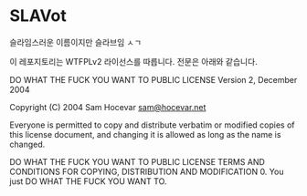 # SLAVot
슬라임스러운 이름이지만 슬라브임 ㅅㄱ

이 레포지토리는 WTFPLv2 라이선스를 따릅니다. 전문은 아래와 같습니다.

DO WHAT THE FUCK YOU WANT TO PUBLIC LICENSE
Version 2, December 2004

Copyright (C) 2004 Sam Hocevar <sam@hocevar.net>

Everyone is permitted to copy and distribute verbatim or modified
copies of this license document, and changing it is allowed as long
as the name is changed.

DO WHAT THE FUCK YOU WANT TO PUBLIC LICENSE
TERMS AND CONDITIONS FOR COPYING, DISTRIBUTION AND MODIFICATION
0. You just DO WHAT THE FUCK YOU WANT TO.
